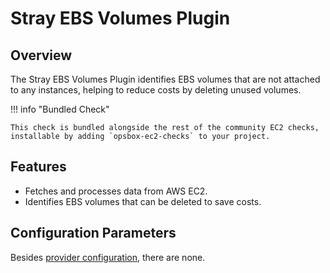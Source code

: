 # Stray EBS Volumes Plugin

## Overview

The Stray EBS Volumes Plugin identifies EBS volumes that are not attached to any instances, helping to reduce costs by deleting unused volumes.

!!! info "Bundled Check"

    This check is bundled alongside the rest of the community EC2 checks, installable by adding `opsbox-ec2-checks` to your project.

## Features

- Fetches and processes data from AWS EC2.
- Identifies EBS volumes that can be deleted to save costs.

## Configuration Parameters
Besides [provider configuration](./ec2_provider/ec2_provider.md#fields), there are none.
